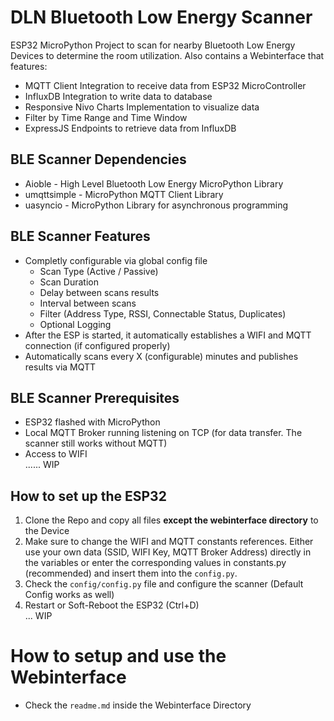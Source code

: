 # DLN Bluetooth Low Energy Scanner
ESP32 MicroPython Project to scan for nearby Bluetooth Low Energy Devices to determine the room utilization. Also contains a Webinterface that features:
- MQTT Client Integration to receive data from ESP32 MicroController
- InfluxDB Integration to write data to database
- Responsive Nivo Charts Implementation to visualize data
- Filter by Time Range and Time Window
- ExpressJS Endpoints to retrieve data from InfluxDB

## BLE Scanner Dependencies
- Aioble - High Level Bluetooth Low Energy MicroPython Library
- umqttsimple - MicroPython MQTT Client Library
- uasyncio - MicroPython Library for asynchronous programming  

## BLE Scanner Features
- Completly configurable via global config file
    - Scan Type (Active / Passive)
    - Scan Duration
    - Delay between scans results
    - Interval between scans
    - Filter (Address Type, RSSI, Connectable Status, Duplicates)
    - Optional Logging
- After the ESP is started, it automatically establishes a WIFI and MQTT connection (if configured properly)  
- Automatically scans every X (configurable) minutes and publishes results via MQTT 

## BLE Scanner Prerequisites
- ESP32 flashed with MicroPython
- Local MQTT Broker running listening on TCP (for data transfer. The scanner still works without MQTT)
- Access to WIFI \
...... WIP

## How to set up the ESP32 
1. Clone the Repo and copy all files **except the webinterface directory** to the Device 
2. Make sure to change the WIFI and MQTT constants references. Either use your own data (SSID, WIFI Key, MQTT Broker Address) directly in the variables or enter the corresponding values in constants.py (recommended) and insert them into the `config.py`.
3. Check the `config/config.py` file and configure the scanner (Default Config works as well)
4. Restart or Soft-Reboot the ESP32 (Ctrl+D) \
... WIP

# How to setup and use the Webinterface
- Check the `readme.md` inside the Webinterface Directory


